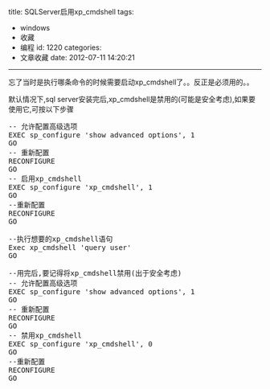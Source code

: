 title: SQLServer启用xp_cmdshell
tags:
  - windows
  - 收藏
  - 编程
id: 1220
categories:
  - 文章收藏
date: 2012-07-11 14:20:21
---

忘了当时是执行哪条命令的时候需要启动xp_cmdshell了。。反正是必须用的。。

默认情况下,sql server安装完后,xp_cmdshell是禁用的(可能是安全考虑),如果要使用它,可按以下步骤
<pre class="lang:pgsql decode:true">-- 允许配置高级选项
EXEC sp_configure 'show advanced options', 1
GO
-- 重新配置
RECONFIGURE
GO
-- 启用xp_cmdshell
EXEC sp_configure 'xp_cmdshell', 1
GO
--重新配置
RECONFIGURE
GO

--执行想要的xp_cmdshell语句
Exec xp_cmdshell 'query user'
GO

--用完后,要记得将xp_cmdshell禁用(出于安全考虑)
-- 允许配置高级选项
EXEC sp_configure 'show advanced options', 1
GO
-- 重新配置
RECONFIGURE
GO
-- 禁用xp_cmdshell
EXEC sp_configure 'xp_cmdshell', 0
GO
--重新配置
RECONFIGURE
GO</pre>
&nbsp;